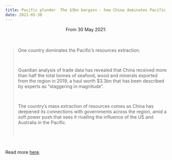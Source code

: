 ```yaml
---
title: Pacific plunder  The $3bn bargain - how China dominates Pacific mining, logging and fishing
date: 2021-05-30
---
```


<center>From 30 May 2021:</center><br><br>

<blockquote><p>One country dominates the Pacific’s resources extraction.</p><br>

<p>Guardian analysis of trade data has revealed that China received more than half the total tonnes of seafood, wood and minerals exported from the region in 2019, a haul worth $3.3bn that has been described by experts as “staggering in magnitude”.</p><br>

<p>The country’s mass extraction of resources comes as China has deepened its connections with governments across the region, amid a soft power push that sees it rivalling the influence of the US and Australia in the Pacific.</p><br>

</blockquote><br>

<p>Read more <a href="https://www.theguardian.com/world/2021/may/31/the-3bn-bargain-how-china-dominates-pacific-mining-logging-and-fishing">here</a>.</p>